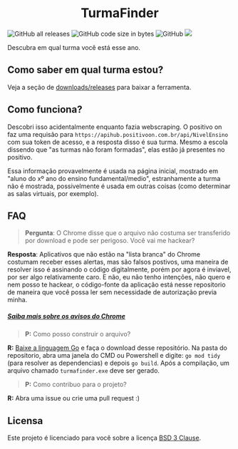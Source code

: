 <div>
<h1 align="center"> TurmaFinder </h1>
</div>
<p aligin="center">
<img alt="GitHub all releases" src="https://img.shields.io/github/downloads/alternativeon/turmafinder/total?style=for-the-badge">
<img alt="GitHub code size in bytes" src="https://img.shields.io/github/languages/code-size/alternativeon/turmafinder?style=for-the-badge">
<img alt="GitHub" src="https://img.shields.io/github/license/alternativeon/turmafinder?style=for-the-badge">
<img src="https://img.shields.io/badge/vers%C3%A3o-windows-success?style=for-the-badge&logo=windows">
</p>
Descubra em qual turma você está esse ano.

## Como saber em qual turma estou?
Veja a seção de [downloads/releases](https://github.com/alternativeon/turmafinder) para baixar a ferramenta.

## Como funciona?
Descobri isso acidentalmente enquanto fazia webscraping. O positivo on faz uma requisão para `https://apihub.positivoon.com.br/api/NivelEnsino` com sua token de acesso, e a resposta disso é sua turma. Mesmo a escola dissendo que "as turmas não foram formadas", elas estão já presentes no positivo.

Essa informação provavelmente é usada na página inicial, mostrado em "aluno do xº ano do ensino fundamental/medio", estranhamente a turma não é mostrada, possivelmente é usada em outras coisas (como determinar as salas virtuais, por exemplo).

## FAQ
> **Pergunta**: O Chrome disse que o arquivo não costuma ser transferido por download e pode ser perigoso. Você vai me hackear?

**Resposta**: Aplicativos que não estão na "lista branca" do Chrome costumam receber esses alertas, mas são falsos postivos, uma maneira de resolver isso é assinando o código digitalmente, porém por agora é inviavel, por ser algo relativamente caro. E não, eu não tenho intenções, não quero e nem posso te hackear, o código-fonte da aplicação está nesse repositorio de maneira que você possa ler sem necessidade de autorização previa minha.
##### [_Saiba mais sobre os avisos do Chrome_](https://support.google.com/chrome/answer/6261569?hl=pt-BR&dark=1#zippy&zippy=#:~:text=Incomum:,desconhecido%20e%20possivelmente%20perigoso.)

> **P:** Como posso construir o arquivo?

**R:** [Baixe a linguagem Go](https://go.dev) e faça o download desse repositório. Na pasta do repositorio, abra uma janela do CMD ou Powershell e digite: `go mod tidy` (para resolver as dependencias) e depois `go build`. Após a compilação, um arquivo chamado `turmafinder.exe` deve ser gerado.

> **P:** Como contribuo para o projeto?

**R:** Abra uma issue ou crie uma pull request :)

## Licensa
Este projeto é licenciado para você sobre a licença [BSD 3 Clause](https://choosealicense.com/licenses/bsd-3-clause/).
